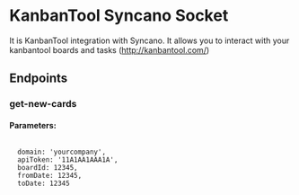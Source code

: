 # KanbanTool Syncano Socket

It is KanbanTool integration with Syncano. It allows you to interact with your kanbantool boards and tasks (http://kanbantool.com/)

## Endpoints

### get-new-cards

#### Parameters:
```

  domain: 'yourcompany',
  apiToken: '11A1AA1AAA1A',
  boardId: 12345,
  fromDate: 12345,
  toDate: 12345
```

